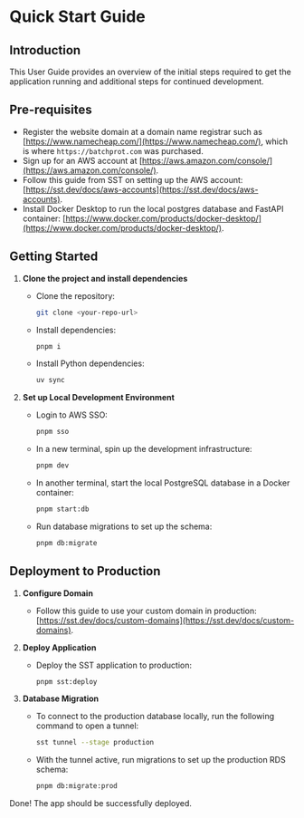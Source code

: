 # Quick Start Guide

## Introduction

This User Guide provides an overview of the initial steps required to get the application running and additional steps for continued development.

## Pre-requisites

- Register the website domain at a domain name registrar such as [https://www.namecheap.com/](https://www.namecheap.com/), which is where `https://batchprot.com` was purchased.
- Sign up for an AWS account at [https://aws.amazon.com/console/](https://aws.amazon.com/console/).
- Follow this guide from SST on setting up the AWS account: [https://sst.dev/docs/aws-accounts](https://sst.dev/docs/aws-accounts).
- Install Docker Desktop to run the local postgres database and FastAPI container: [https://www.docker.com/products/docker-desktop/](https://www.docker.com/products/docker-desktop/).

## Getting Started

1. **Clone the project and install dependencies**
    - Clone the repository:

      ```bash
      git clone <your-repo-url>
      ```

    - Install dependencies:

      ```bash
      pnpm i
      ```

    - Install Python dependencies:

      ```bash
      uv sync
      ```

2. **Set up Local Development Environment**
    - Login to AWS SSO:

      ```bash
      pnpm sso
      ```

    - In a new terminal, spin up the development infrastructure:

      ```bash
      pnpm dev
      ```

    - In another terminal, start the local PostgreSQL database in a Docker container:

      ```bash
      pnpm start:db
      ```

    - Run database migrations to set up the schema:

      ```bash
      pnpm db:migrate
      ```

## Deployment to Production

1. **Configure Domain**
    - Follow this guide to use your custom domain in production: [https://sst.dev/docs/custom-domains](https://sst.dev/docs/custom-domains).
2. **Deploy Application**
    - Deploy the SST application to production:

      ```bash
      pnpm sst:deploy
      ```

3. **Database Migration**
    - To connect to the production database locally, run the following command to open a tunnel:

      ```bash
      sst tunnel --stage production
      ```

    - With the tunnel active, run migrations to set up the production RDS schema:

      ```bash
      pnpm db:migrate:prod
      ```

Done! The app should be successfully deployed.
